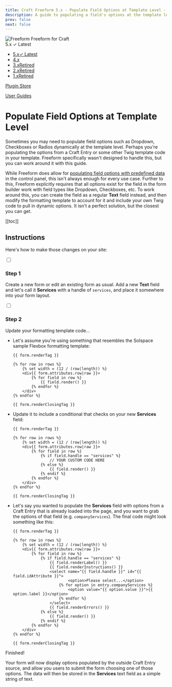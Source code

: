 ```yaml
---
title: Craft Freeform 5.x - Populate Field Options at Template Level - User Guide
description: A guide to populating a field's options at the template level.
prev: false
next: false
---
```


<meta property="og:image" content="https://docs.solspace.com/extras/social/craft/freeform/freeform.png" />

<div id="pr-heading">
    <img src="https://docs.solspace.com/extras/icons/products/freeform-icon.png" alt="Freeform" class="pr-image">
    <span class="pr-name">Freeform</span>
    <span class="pr-category">for Craft</span>
    <div class="pr-v-wrapper">
        <div class="pr-v">
            <span class="pr-v-v">5.x</span>
            <span class="pr-v-type pr-latest">✓ Latest</span>
            <span class="pr-v-arrow arrow down"></span>
        </div>
        <ul class="pr-v-list">
            <li><a href="/craft/freeform/v5/">5.x<span class="pr-v-type pr-latest">✓ Latest</span></a></li>
            <li><a href="/craft/freeform/v4/">4.x</a></li>
            <li><a href="/craft/freeform/v3/">3.x<span class="pr-v-type pr-retired">Retired</span></a></li>
            <li><a href="/craft/freeform/v2/">2.x<span class="pr-v-type pr-retired">Retired</span></a></li>
            <li><a href="/craft/freeform/v1/">1.x<span class="pr-v-type pr-retired">Retired</span></a></li>
        </ul>
    </div>
    <div class="pr-buy">
        <a href="https://plugins.craftcms.com/freeform" class="button button-blue"><span class="external-url">Plugin Store</span></a>
    </div>
</div>

<span class="page-section"><a href="/craft/freeform/v5/guides/">User Guides</a></span>

# Populate Field Options at Template Level

Sometimes you may need to populate field options such as Dropdown, Checkboxes or Radios dynamically at the template level. Perhaps you're populating the options from a Craft Entry or some other Twig template code in your template. Freeform specifically wasn't designed to handle this, but you can work around it with this guide.

While Freeform does allow for [populating field options with predefined data](../forms/fields/#populating-fields-with-elements-predefined-options) in the control panel, this isn't always enough for every use case. Further to this, Freeform explicitly requires that all options exist for the field in the form builder work with field types like Dropdown, Checkboxes, etc. To work around this, you can create the field as a regular **Text** field instead, and then modify the formatting template to account for it and include your own Twig code to pull in dynamic options. It isn't a perfect solution, but the closest you can get.


[[toc]]


## Instructions

Here's how to make those changes on your site:

<div class="step">
<label for="step1"><input type="checkbox" class="step-check" id="step1">

### Step 1

</label>

Create a new form or edit an existing form as usual. Add a new **Text** field and let's call it **Services** with a handle of `services`, and place it somewhere into your form layout.

</div>

<div class="step">
<label for="step2"><input type="checkbox" class="step-check" id="step2">

### Step 2

</label>

Update your formatting template code...

- Let's assume you're using something that resembles the Solspace sample Flexbox formatting template:
    ``` twig
    {{ form.renderTag }}

    {% for row in rows %}
        {% set width = (12 / (row|length)) %}
        <div{{ form.attributes.row|raw }}>
            {% for field in row %}
                {{ field.render() }}
            {% endfor %}
        </div>
    {% endfor %}

    {{ form.renderClosingTag }}
    ```
- Update it to include a conditional that checks on your new **Services** field:
    ``` twig {7-9,11}
    {{ form.renderTag }}

    {% for row in rows %}
        {% set width = (12 / (row|length)) %}
        <div{{ form.attributes.row|raw }}>
            {% for field in row %}
                {% if field.handle == "services" %}
                    // YOUR CUSTOM CODE HERE
                {% else %}
                    {{ field.render() }}
                {% endif %}
            {% endfor %}
        </div>
    {% endfor %}

    {{ form.renderClosingTag }}
    ```
- Let's say you wanted to populate the **Services** field with options from a Craft Entry that is already loaded into the page, and you want to grab the options of that field (e.g. `companyServices`). The final code might look something like this:
    ``` twig {7-17,19}
    {{ form.renderTag }}

    {% for row in rows %}
        {% set width = (12 / (row|length)) %}
        <div{{ form.attributes.row|raw }}>
            {% for field in row %}
                {% if field.handle == "services" %}
                    {{ field.renderLabel() }}
                    {{ field.renderInstructions() }}
                    <select name="{{ field.handle }}" id="{{ field.idAttribute }}">
                            <option>Please select...</option>
                        {% for option in entry.companyServices %}
                            <option value="{{ option.value }}">{{ option.label }}</option>
                        {% endfor %}
                    </select>
                    {{ field.renderErrors() }}
                {% else %}
                    {{ field.render() }}
                {% endif %}
            {% endfor %}
        </div>
    {% endfor %}

    {{ form.renderClosingTag }}
    ```

</div>

<div class="step-finished">Finished!</div>

Your form will now display options populated by the outside Craft Entry source, and allow you users to submit the form choosing one of those options. The data will then be stored in the **Services** text field as a simple string of text.
